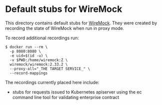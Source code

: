 # Default stubs for WireMock

This directory contains default stubs for [WireMock](https://wiremock.org).
They were created by recording the state of WireMock when run in proxy mode.

To record additional recordings run:

    $ docker run --rm \
      -p 8080:8080 \
      -e uid=$(id -u) \
      -v $PWD:/home/wiremock:Z \
      wiremock/wiremock:2.33.2 \
      --proxy-all="_THE TARGET SERVICE_" \
      --record-mappings

The recordings currently placed here include:

  * stubs for requests issued to Kubernetes apiserver using the ec command
    line tool for validating enterprise contract
